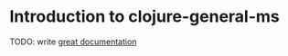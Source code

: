 # Introduction to clojure-general-ms

TODO: write [great documentation](http://jacobian.org/writing/what-to-write/)
